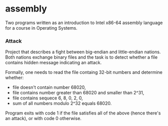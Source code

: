 # assembly

Two programs written as an introduction to Intel x86-64 assembly language for a course in Operating Systems.

### Attack
Project that describes a fight between big-endian and little-endian nations. Both nations exchange binary files and the task is to detect whether a file contains hidden message indicating an attack.

Formally, one needs to read the file containg 32-bit numbers and determine whether:
* file doesn't contain number 68020,
* file contains number greater than 68020 and smaller than 2^31,
* file contains sequece 6, 8, 0, 2, 0,
* sum of all numbers modulo 2^32 equals 68020.

Program exits with code 1 if the file satisfies all of the above (hence there's an attack), or with code 0 otherwise.
